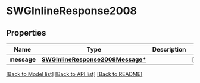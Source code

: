 # SWGInlineResponse2008

## Properties
Name | Type | Description | Notes
------------ | ------------- | ------------- | -------------
**message** | [**SWGInlineResponse2008Message***](SWGInlineResponse2008Message.md) |  | [optional] 

[[Back to Model list]](../README.md#documentation-for-models) [[Back to API list]](../README.md#documentation-for-api-endpoints) [[Back to README]](../README.md)


